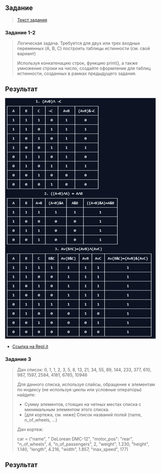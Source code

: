  ## Задание
>  [Текст задания](https://moodle.herzen.spb.ru/pluginfile.php/132109/mod_resource/content/4/Practice-2.html)

### Задание 1-2
> Логическая задача. Требуется для двух или трех входных переменных (A, B, C) построить таблицы истинности (см. свой вариант)
>
> Используя конкатенацию строк, функцию print(), а также умножение строки на число, создайте оформление для таблиц истинности, созданных в рамках предыдущего задания.

## Результат 
![Результат](image/sm2.png)
+ [Ссылка на Repl.it](https://repl.it/@ArthurMozart/Tabl)

### Задание 3
> Дан список: 0, 1, 1, 2, 3, 5, 8, 13, 21, 34, 55, 89, 144, 233, 377, 610, 987, 1597, 2584, 4181, 6765, 10946
>
> Для данного списка, используя слайсы, обращение к элементам по индексу (не используя циклы или условные операторы) найдите:
> + Сумму элементов, стоящих на четных местах списка с минимальным элементом этого списка.
> + [для кортежа, см. ниже] Список названий полей (name, n_of_wheels, ...)
> 
> Дан кортеж:
>
> car = ("name", " DeLorean DMC-12", "motor_pos": "rear", "n_of_wheels", 4, "n_of_passengers", 2, "weight", 1.230, "height", 1.140, "length", 4.216, "width", 1.857, "max_speed", 177)

## Результат
